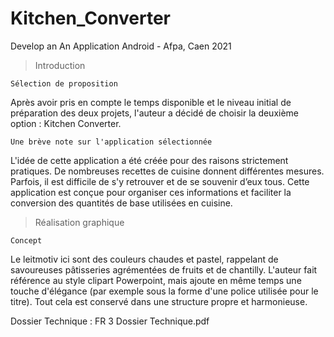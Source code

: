 
# Kitchen_Converter
Develop an An Application Android - Afpa, Caen 2021
 
> Introduction
	
	Sélection de proposition
Après avoir pris en compte le temps disponible et le niveau initial de préparation des deux projets, l'auteur a décidé de choisir la deuxième option : Kitchen Converter.

	Une brève note sur l'application sélectionnée
L'idée de cette application a été créée pour des raisons strictement pratiques. De nombreuses recettes de cuisine donnent différentes mesures. Parfois, il est difficile de s'y retrouver et de se souvenir d’eux tous. Cette application est conçue pour organiser ces informations et faciliter la conversion des quantités de base utilisées en cuisine.

> Réalisation graphique

	Concept
Le leitmotiv ici sont des couleurs chaudes et pastel, rappelant de savoureuses pâtisseries agrémentées de fruits et de chantilly. L'auteur fait référence au style clipart Powerpoint, mais ajoute en même temps une touche d'élégance (par exemple sous la forme d'une police utilisée pour le titre). Tout cela est conservé dans une structure propre et harmonieuse.

Dossier Technique : FR 3 Dossier Technique.pdf
